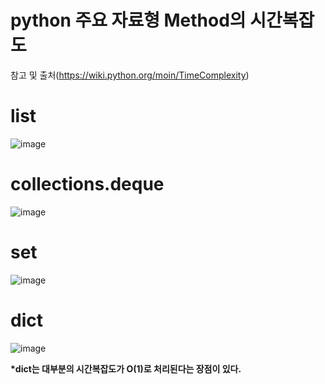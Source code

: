 # python 주요 자료형 Method의 시간복잡도
참고 및 출처(https://wiki.python.org/moin/TimeComplexity)

# list
![image](https://user-images.githubusercontent.com/73323188/120968137-71eebc80-c7a3-11eb-91d0-ec65a3c6aba4.png)

# collections.deque
![image](https://user-images.githubusercontent.com/73323188/120968262-96e32f80-c7a3-11eb-971f-aca74981968f.png)

# set
![image](https://user-images.githubusercontent.com/73323188/120968430-d3af2680-c7a3-11eb-89da-4f04251ea0e1.png)

# dict
![image](https://user-images.githubusercontent.com/73323188/120968656-15d86800-c7a4-11eb-8af4-85c8c851a953.png)

__*dict는 대부분의 시간복잡도가 O(1)로 처리된다는 장점이 있다.__

